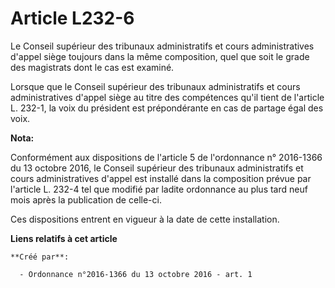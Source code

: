 # Article L232-6

Le Conseil supérieur des  tribunaux administratifs et cours administratives d'appel siège  toujours dans la même composition,
quel que soit le grade des magistrats  dont le cas est examiné. 

Lorsque que le Conseil  supérieur des tribunaux administratifs et cours administratives d'appel  siège au titre des
compétences qu'il tient de l'article L. 232-1, la  voix du président est prépondérante en cas de partage égal des voix.

**Nota:**

Conformément aux dispositions de l'article 5 de l'ordonnance n° 2016-1366 du 13 octobre 2016, le Conseil supérieur des
tribunaux administratifs et cours administratives d'appel est installé dans la composition prévue par l'article L. 232-4 tel
que modifié par ladite ordonnance au plus tard neuf mois après la publication de celle-ci. 

Ces dispositions entrent en vigueur à la date de cette installation.

**Liens relatifs à cet article**

	**Créé par**:

	  - Ordonnance n°2016-1366 du 13 octobre 2016 - art. 1
